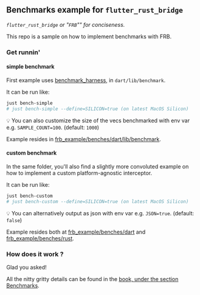 ## Benchmarks example for `flutter_rust_bridge`

*`flutter_rust_bridge` or "`FRB`"" for conciseness.*

This repo is a sample on how to implement benchmarks with FRB.

### Get runnin'

#### simple benchmark

First example uses [benchmark_harness](https://pub.dev/packages/benchmark_harness), in `dart/lib/benchmark`.

It can be run like:

```sh
just bench-simple
# just bench-simple --define=SILICON=true (on latest MacOS Silicon)
```

:bulb: You can also customize the size of the vecs benchmarked with env var e.g. `SAMPLE_COUNT=100`. (default: `1000`)

Example resides in [frb_example/benches/dart/lib/benchmark](https://github.com/fzyzcjy/flutter_rust_bridge/tree/master/frb_example/benches/dart/lib/benchmark).

#### custom benchmark

In the same folder, you'll also find a slightly more convoluted example on how to implement a custom platform-agnostic interceptor.

It can be run like:

```sh
just bench-custom
# just bench-custom --define=SILICON=true (on latest MacOS Silicon)
```

:bulb: You can alternatively output as json with env var e.g. `JSON=true`. (default: `false`)

Example resides both at [frb_example/benches/dart](https://github.com/fzyzcjy/flutter_rust_bridge/tree/master/frb_example/benches/dart)
and [frb_example/benches/rust](https://github.com/fzyzcjy/flutter_rust_bridge/tree/master/frb_example/benches/rust).

### How does it work ?

Glad you asked!

All the nitty gritty details can be found in the [book, under the section Benchmarks](http://cjycode.com/flutter_rust_bridge/feature/benchmarks.html).
